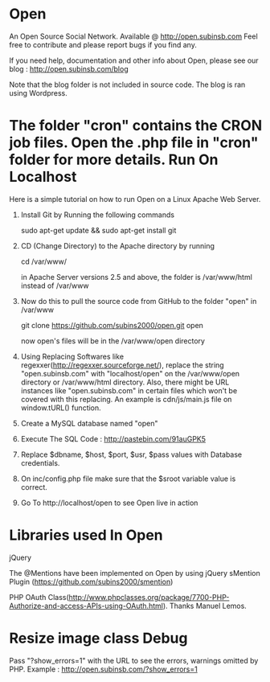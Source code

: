 Open
====
An Open Source Social Network. Available @ http://open.subinsb.com
Feel free to contribute and please report bugs if you find any.

If you need help, documentation and other info about Open, please see our blog : http://open.subinsb.com/blog

Note that the blog folder is not included in source code. The blog is ran using Wordpress.

The folder "cron" contains the CRON job files. Open the .php file in "cron" folder for more details.
Run On Localhost
====
Here is a simple tutorial on how to run Open on a Linux Apache Web Server.

1) Install Git by Running the following commands

    sudo apt-get update && sudo apt-get install git

2) CD (Change Directory) to the Apache directory by running
      
    cd /var/www/
      
   in Apache Server versions 2.5 and above, the folder is /var/www/html instead of /var/www
      
3) Now do this to pull the source code from GitHub to the folder "open" in /var/www
      
    git clone https://github.com/subins2000/open.git open
    
   now open's files will be in the /var/www/open directory

4) Using Replacing Softwares like regexxer(http://regexxer.sourceforge.net/), replace the string "open.subinsb.com" with "localhost/open" on the /var/www/open directory or /var/www/html directory. Also, there might be URL instances like "open\.subinsb\.com" in certain files which won't be covered with this replacing. An example is cdn/js/main.js file on window.tURL() function.

5) Create a MySQL database named "open"

6) Execute The SQL Code : http://pastebin.com/91auGPK5

7) Replace $dbname, $host, $port, $usr, $pass values with Database credentials.

8) On inc/config.php file make sure that the $sroot variable value is correct.

9) Go To http://localhost/open to see Open live in action

Libraries used In Open
====
jQuery

The @Mentions have been implemented on Open by using jQuery sMention Plugin (https://github.com/subins2000/smention)

PHP OAuth Class(http://www.phpclasses.org/package/7700-PHP-Authorize-and-access-APIs-using-OAuth.html). Thanks Manuel Lemos.

Resize image class
Debug
=====
Pass "?show_errors=1" with the URL to see the errors, warnings omitted by PHP. Example : http://open.subinsb.com/?show_errors=1